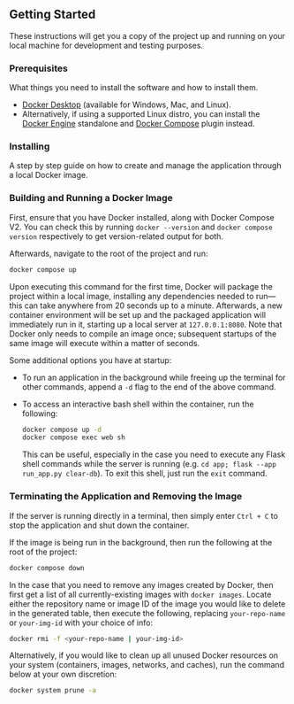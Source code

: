 ## Getting Started

These instructions will get you a copy of the project up and running on your local machine for development and testing purposes.

### Prerequisites

What things you need to install the software and how to install them.

<!-- - Python 3.x
- pip (Python package manager) -->
- [Docker Desktop](https://www.docker.com/products/docker-desktop/) (available for Windows, Mac, and Linux).
- Alternatively, if using a supported Linux distro, you can install the [Docker Engine](https://docs.docker.com/engine/install/) standalone and [Docker Compose](https://docs.docker.com/compose/install/) plugin instead.

### Installing

A step by step guide on how to create and manage the application through a local Docker image.

### Building and Running a Docker Image

First, ensure that you have Docker installed, along with Docker Compose V2. You can check this by running `docker --version` and `docker compose version` respectively to get version-related output for both.

Afterwards, navigate to the root of the project and run:
```bash
docker compose up
```

Upon executing this command for the first time, Docker will package the project within a local image, installing any dependencies needed to run—this can take anywhere from 20 seconds up to a minute. Afterwards, a new container environment will be set up and the packaged application will immediately run in it, starting up a local server at `127.0.0.1:8080`. Note that Docker only needs to compile an image once; subsequent startups of the same image will execute within a matter of seconds.

Some additional options you have at startup:
- To run an application in the background while freeing up the terminal for other commands, append a `-d` flag to the end of the above command.
- To access an interactive bash shell within the container, run the following:

  ```bash
  docker compose up -d
  docker compose exec web sh
  ```
  This can be useful, especially in the case you need to execute any Flask shell commands while the server is running (e.g. `cd app; flask --app run_app.py clear-db`). To exit this shell, just run the `exit` command.

### Terminating the Application and Removing the Image
If the server is running directly in a terminal, then simply enter `Ctrl + C` to stop the application and shut down the container.

If the image is being run in the background, then run the following at the root of the project:
```bash
docker compose down
```

In the case that you need to remove any images created by Docker, then first get a list of all currently-existing images with `docker images`. Locate either the repository name or image ID of the image you would like to delete in the generated table, then execute the following, replacing `your-repo-name` or `your-img-id` with your choice of info:
```bash
docker rmi -f <your-repo-name | your-img-id>
```

Alternatively, if you would like to clean up all unused Docker resources on your system (containers, images, networks, and caches), run the command below at your own discretion:
```bash
docker system prune -a
```
